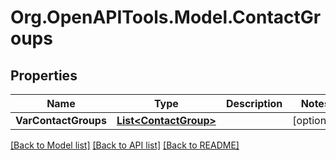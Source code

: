 # Org.OpenAPITools.Model.ContactGroups

## Properties

Name | Type | Description | Notes
------------ | ------------- | ------------- | -------------
**VarContactGroups** | [**List&lt;ContactGroup&gt;**](ContactGroup.md) |  | [optional] 

[[Back to Model list]](../README.md#documentation-for-models) [[Back to API list]](../README.md#documentation-for-api-endpoints) [[Back to README]](../README.md)

